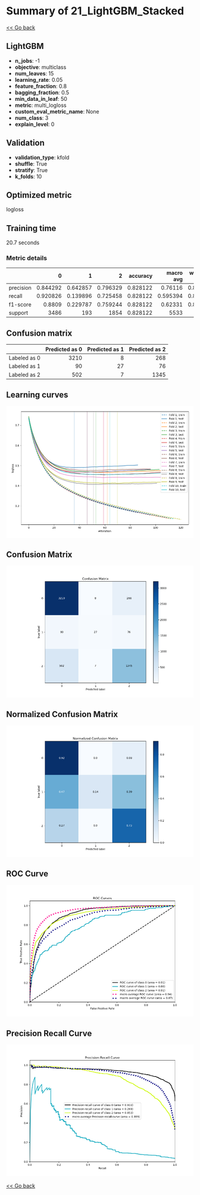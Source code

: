 # Summary of 21_LightGBM_Stacked

[<< Go back](../README.md)


## LightGBM
- **n_jobs**: -1
- **objective**: multiclass
- **num_leaves**: 15
- **learning_rate**: 0.05
- **feature_fraction**: 0.8
- **bagging_fraction**: 0.5
- **min_data_in_leaf**: 50
- **metric**: multi_logloss
- **custom_eval_metric_name**: None
- **num_class**: 3
- **explain_level**: 0

## Validation
 - **validation_type**: kfold
 - **shuffle**: True
 - **stratify**: True
 - **k_folds**: 10

## Optimized metric
logloss

## Training time

20.7 seconds

### Metric details
|           |           0 |          1 |           2 |   accuracy |   macro avg |   weighted avg |   logloss |
|:----------|------------:|-----------:|------------:|-----------:|------------:|---------------:|----------:|
| precision |    0.844292 |   0.642857 |    0.796329 |   0.828122 |    0.76116  |       0.821195 |  0.453117 |
| recall    |    0.920826 |   0.139896 |    0.725458 |   0.828122 |    0.595394 |       0.828122 |  0.453117 |
| f1-score  |    0.8809   |   0.229787 |    0.759244 |   0.828122 |    0.62331  |       0.817424 |  0.453117 |
| support   | 3486        | 193        | 1854        |   0.828122 | 5533        |    5533        |  0.453117 |


## Confusion matrix
|              |   Predicted as 0 |   Predicted as 1 |   Predicted as 2 |
|:-------------|-----------------:|-----------------:|-----------------:|
| Labeled as 0 |             3210 |                8 |              268 |
| Labeled as 1 |               90 |               27 |               76 |
| Labeled as 2 |              502 |                7 |             1345 |

## Learning curves
![Learning curves](learning_curves.png)
## Confusion Matrix

![Confusion Matrix](confusion_matrix.png)


## Normalized Confusion Matrix

![Normalized Confusion Matrix](confusion_matrix_normalized.png)


## ROC Curve

![ROC Curve](roc_curve.png)


## Precision Recall Curve

![Precision Recall Curve](precision_recall_curve.png)



[<< Go back](../README.md)
